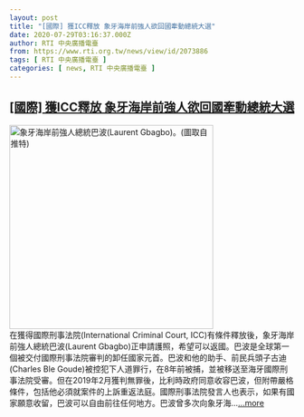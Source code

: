 ```yaml
---
layout: post
title: "[國際] 獲ICC釋放 象牙海岸前強人欲回國牽動總統大選"
date: 2020-07-29T03:16:37.000Z
author: RTI 中央廣播電臺
from: https://www.rti.org.tw/news/view/id/2073886
tags: [ RTI 中央廣播電臺 ]
categories: [ news, RTI 中央廣播電臺 ]
---
```

<!--1595992597000-->
[[國際] 獲ICC釋放 象牙海岸前強人欲回國牽動總統大選](https://www.rti.org.tw/news/view/id/2073886)
------

<div>
<img src="https://static.rti.org.tw/assets/thumbnails/2019/01/15/cd2b2671e24e87ff5014ec67bcff3555.jpg" width="360" alt="象牙海岸前強人總統巴波(Laurent Gbagbo)。(圖取自推特)" title="象牙海岸前強人總統巴波(Laurent Gbagbo)。(圖取自推特)"><br>在獲得國際刑事法院(International Criminal Court, ICC)有條件釋放後，象牙海岸前強人總統巴波(Laurent Gbagbo)正申請護照，希望可以返國。巴波是全球第一個被交付國際刑事法院審判的卸任國家元首。巴波和他的助手、前民兵頭子古迪(Charles Ble Goude)被控犯下人道罪行，在8年前被捕，並被移送至海牙國際刑事法院受審。但在2019年2月獲判無罪後，比利時政府同意收容巴波，但附帶嚴格條件，包括他必須就案件的上訴重返法庭。國際刑事法院發言人也表示，如果有國家願意收留，巴波可以自由前往任何地方。巴波曾多次向象牙海...<a target="_blank" href="https://www.rti.org.tw/news/view/id/2073886">...more</a>
</div>
